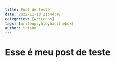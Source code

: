 ```yaml
---
title: Post de teste
date: 2022-11-18 21:44:00
categories: [writeups]
tags: [writeups,htb,hackthebox]
author: tris0n
---
```


# Esse é meu post de teste